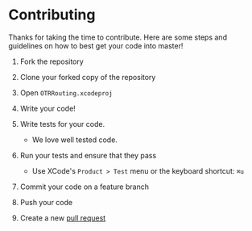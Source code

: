 # Contributing
Thanks for taking the time to contribute. Here are some steps and guidelines on how to best get your code into master!

1. Fork the repository

2. Clone your forked copy of the repository

3. Open `OTRRouting.xcodeproj`

4. Write your code!

5. Write tests for your code.
    - We love well tested code.

6. Run your tests and ensure that they pass

    - Use XCode's `Product > Test` menu or the keyboard shortcut: `⌘u`

7. Commit your code on a feature branch

8. Push your code

9. Create a new [pull request](https://github.com/mapzen/on-the-road_ios/pulls/new)

